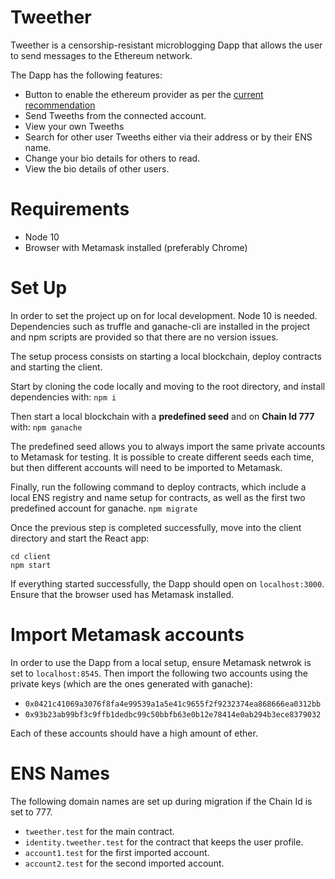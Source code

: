# Tweether

Tweether is a censorship-resistant microblogging Dapp that allows the user to send messages to the Ethereum network.

The Dapp has the following features:
 - Button to enable the ethereum provider as per the [current recommendation](https://docs.metamask.io/guide/getting-started.html#basic-considerations)
 - Send Tweeths from the connected account.
 - View your own Tweeths
 - Search for other user Tweeths either via their address or by their ENS name.
 - Change your bio details for others to read.
 - View the bio details of other users.

# Requirements

 - Node 10
 - Browser with Metamask installed (preferably Chrome)

# Set Up
In order to set the project up on for local development. Node 10 is needed. Dependencies such as truffle and ganache-cli are installed in the project and npm scripts are provided so that there are no version issues.

The setup process consists on starting a local blockchain, deploy contracts and starting the client.

Start by cloning the code locally and moving to the root directory, and install dependencies with:
`npm i`

Then start a local blockchain with a **predefined seed** and on **Chain Id 777** with:
`npm ganache`

The predefined seed allows you to always import the same private accounts to Metamask for testing. It is possible to create different seeds each time, but then different accounts will need to be imported to Metamask.

Finally, run the following command to deploy contracts, which include a local ENS registry and name setup for contracts, as well as the first two predefined account for ganache.
`npm migrate`

Once the previous step is completed successfully, move into the client directory and start the React app:
```
cd client
npm start
```

If everything started successfully, the Dapp should open on `localhost:3000`. Ensure that the browser used has Metamask installed.

# Import Metamask accounts
In order to use the Dapp from a local setup, ensure Metamask netwrok is set to `localhost:8545`. Then import the following two accounts using the private keys (which are the ones generated with ganache):
 - `0x0421c41069a3076f8fa4e99539a1a5e41c9655f2f9232374ea868666ea0312bb`
 - `0x93b23ab99bf3c9ffb1dedbc99c50bbfb63e0b12e78414e0ab294b3ece8379032`

Each of these accounts should have a high amount of ether.

# ENS Names
The following domain names are set up during migration if the Chain Id is set to 777.
 - `tweether.test` for the main contract.
 - `identity.tweether.test` for the contract that keeps the user profile.
 - `account1.test` for the first imported account.
 - `account2.test` for the second imported account.
